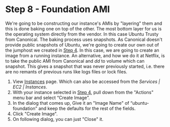# Step 8 - Foundation AMI

We're going to be constructing our instance's AMIs by "layering" them and this is done baking one on top of the other.
The most bottom layer for us is the operating system directly from the vendor.  In this case Ubuntu Trusty from Canonical.
The baking process uses snapshots. As Canonical doesn't provide public snapshots of Ubuntu, we're going to create our own out of the jumphost we created in [Step 4](Jumphost.md).
In this case, we are going to create an image from a running instance. 
An alternative, and how we do it at Netflix, is to take the public AMI from Canonical and _dd_ to volume which can snapshot. 
This gives a snapshot that was never previously started, i.e. there are no remants of previous runs like logs files or lock files.

1. View <a href="https://console.aws.amazon.com/ec2/v2/home?region=us-west-2#Instances:" target="_blank">Instances</a> page. Which can also be accessed from the _Services | EC2 | Instances_.
2. With your instance selected in [Step 4](Jumphost.md), pull down from the "Actions" menu bar and select “Create Image”.
3. In the dialog that comes up, Give it an "Image Name" of “ubuntu-foundation” and keep the defaults for the rest of the fields.
4. Click "Create Image".
5. On following dialog, you can just "Close" it.
